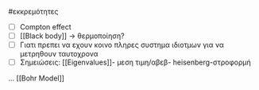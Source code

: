 #εκκρεμότητες
- [ ] Compton effect
- [ ] [[Black body]] -> θερμοποίηση?
- [ ] Γιατι πρεπει να εχουν κοινο πληρες συστημα ιδιοτμων για να μετρηθουν ταυτοχρονα
- [ ] Σημειώσεις: [[Eigenvalues]]- μεση τιμη/αβεβ- heisenberg-στροφορμή

... [[Bohr Model]]